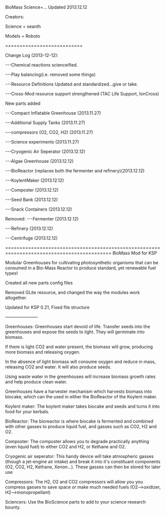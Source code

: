 BioMass Science+... Updated 2013.12.12

Creators:

Science = seanth

Models = Roboto

===========================


Change Log (2013-12-12):

   ---Chemical reactions scienceified.

   ---Play balancing(i.e. removed some things)

   ---Resource Definitions Updated and standardized...give or take.

   ---Cross-Mod resource support strengthened (TAC Life Support, IonCross)


New parts added


  ---Compact Inflatable Greenhouse (2013.11.27) 

  ---Additional Supply Tanks (2013.11.27)

  ---compressors (O2, CO2, H2) (2013.11.27)

  ---Science experiments (2013.11.27)

  ---Cryogenic Air Seperator (2013.12.12)

  ---Algae Greenhouse (2013.12.12)

  ---BioReactor (replaces both the fermenter and refinery)(2013.12.12)

  ---KoylentMaker (2013.12.12)

  ---Composter (2013.12.12)

  ---Seed Bank (2013.12.12)

  ---Snack Containers (2013.12.12)

Removed:
  ---Fermenter (2013.12.12)  

  ---Refinery (2013.12.12)

  ---Centrifuge (2013.12.12)
  




===========================================================================================
BioMass Mod for KSP

Modular Greenhouses for cultivating photosynthetic organisms that can be consumed in
a Bio-Mass Reactor to produce standard, yet renewable fuel types!

Created all new parts config files

Removed GLite resource, and changed the way the modules work altogether.

Updated for KSP 0.21, Fixed file structure

———————–

Greenhouses:
   Greenhouses start devoid of life. Transfer seeds into the greenhouses and expose the seeds to light. They will germinate into biomass.

   If there is light CO2 and water present, the biomass will grow, producing more biomass and releasing oxygen.

   In the absence of light biomass will consume oxygen and reduce in mass, releasing CO2 and water. It will also produce seeds.

   Using waste water in the greenhouses will increase biomass growth rates and help produce clean water.

   Greenhouses have a harvester mechanism which harvests biomass into biocake, which can the used in either the BioReactor of the Koylent maker.

Koylent maker:
   The koylent maker takes biocake and seeds and turns it into food for your kerbals.

BioReactor:
   The bioreactor is where biocake is fermented and combined with other gasses to produce liquid fuel, and gasses such as CO2, H2 and O2.

Composter:
   The composter allows you to degrade practically anything (even liquid fuel) to either CO2 and H2, or Kethane and O2.

Cryogenic air seperator:
    This handy device will take atmospheric gasses (though a jet-engine air intake) and break it into it's constituant components (O2, CO2, H2, Kethane, Xenon...). These gasses can then be stored for later use

Compressors:
    The H2, O2 and CO2 compressors will allow you you compress gasses to save space or make much needed fuels (O2-->oxidizer, H2-->monopropellant)

Sciencers:
    Use the BioScience parts to add to your science research bounty.
